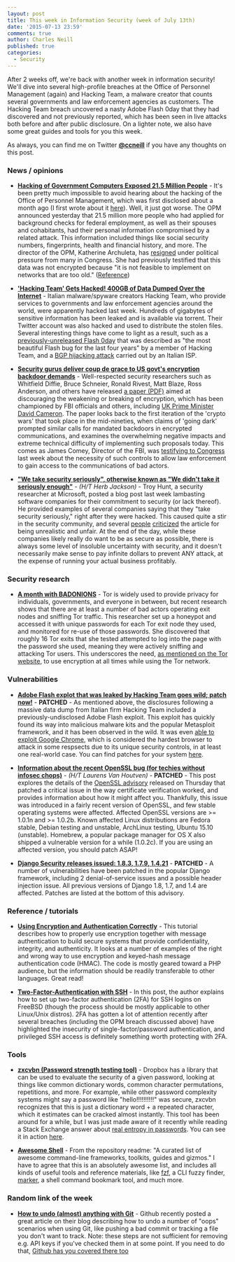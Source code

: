 ```yaml
---
layout: post
title: This week in Information Security (week of July 13th)
date: '2015-07-13 23:59'
comments: true
author: Charles Neill
published: true
categories:
  - Security
---
```


After 2 weeks off, we're back with another week in information security! We'll dive into several high-profile breaches at the Office of Personnel Management (again) and Hacking Team, a malware creator that counts several governments and law enforcement agencies as customers. The Hacking Team breach uncovered a nasty Adobe Flash 0day that they had discovered and not previously reported, which has been seen in live attacks both before and after public disclosure. On a lighter note, we also have some great guides and tools for you this week.

As always, you can find me on Twitter [__@ccneill__][twitter] if you have any thoughts on this post.

<!-- more -->

### News / opinions

- [__Hacking of Government Computers Exposed 21.5 Million People__][opm] - It's been pretty much impossible to avoid hearing about the hacking of the Office of Personnel Management, which was first disclosed about a month ago (I first wrote about it [here][twiis_jun15]). Well, it just got worse. The OPM announced yesterday that 21.5 million more people who had applied for background checks for federal employment, as well as their spouses and cohabitants, had their personal information compromised by a related attack. This information included things like social security numbers, fingerprints, health and financial history, and more. The director of the OPM, Katherine Archuleta, has [resigned][opm_resignation] under political pressure from many in Congress. She had previously testified that this data was not encrypted because "it is not feasible to implement on networks that are too old." ([Reference][opm_encryption])

- [__'Hacking Team' Gets Hacked! 400GB of Data Dumped Over the Internet__][hackingteam] - Italian malware/spyware creators Hacking Team, who provide services to governments and law enforcement agencies around the world, were apparently hacked last week. Hundreds of gigabytes of sensitive information has been leaked and is available via torrent. Their Twitter account was also hacked and used to distribute the stolen files. Several interesting things have come to light as a result, such as a [previously-unreleased Flash 0day][hackingteam_flash] that was described as "the most beautiful Flash bug for the last four years" by a member of Hacking Team, and a [BGP hijacking attack][hackingteam_bgp] carried out by an Italian ISP.

- [__Security gurus deliver coup de grace to US govt's encryption backdoor demands__][crypto_wars] - Well-respected security researchers such as Whitfield Diffie, Bruce Schneier, Ronald Rivest, Matt Blaze, Ross Anderson, and others have released [a paper (PDF)][crypto_wars_paper] aimed at discouraging the weakening or breaking of encryption, which has been championed by FBI officials and others, including [UK Prime Minister David Cameron][crypto_wars_cameron]. The paper looks back to the first iteration of the 'crypto wars' that took place in the mid-nineties, when claims of 'going dark' prompted similar calls for mandated backdoors in encrypted communications, and examines the overwhelming negative impacts and extreme technical difficulty of implementing such proposals today. This comes as James Comey, Director of the FBI, was [testifying to Congress][crypto_wars_comey] last week about the necessity of such controls to allow law enforcement to gain access to the communications of bad actors.

- [__"We take security seriously", otherwise known as "We didn't take it seriously enough"__][serious] - _(H/T Herb Jackson)_ - Troy Hunt, a security researcher at Microsoft, posted a blog post last week lambasting software companies for their commitment to security (or lack thereof). He provided examples of several companies saying that they "take security seriously," right after they were hacked. This caused quite a stir in the security community, and several [people][serious2] [criticized][serious3] the article for being unrealistic and unfair. At the end of the day, while these companies likely really do want to be as secure as possible, there is always some level of insoluble uncertainty with security, and it doesn't necessarily make sense to pay infinite dollars to prevent ANY attack, at the expense of running your actual business profitably.

### Security research

- [__A month with BADONIONS__][badonions] - Tor is widely used to provide privacy for individuals, governments, and everyone in between, but recent research shows that there are at least a number of bad actors operating exit nodes and sniffing Tor traffic. This researcher set up a honeypot and accessed it with unique passwords for each Tor exit node they used, and monitored for re-use of those passwords. She discovered that roughly 16 Tor exits that she tested attempted to log into the page with the password she used, meaning they were actively sniffing and attacking Tor users. This underscores the need, [as mentioned on the Tor website][tor_disclaimer], to use encryption at all times while using the Tor network.

### Vulnerabilities

- [__Adobe Flash explot that was leaked by Hacking Team goes wild; patch now!__][flash_0day] - __PATCHED__ - As mentioned above, the disclosures following a massive data dump from Italian firm Hacking Team included a previously-undisclosed Adobe Flash exploit. This exploit has quickly found its way into malicious malware kits and the popular Metasploit framework, and it has been observed in the wild. It was even [able to exploit Google Chrome][flash_0day_chrome], which is considered the hardest browser to attack in some respsects due to its unique security controls, in at least one real-world case. You can find patches for your system [here][flash_0day_patches].

- [__Information about the recent OpenSSL bug (for techies without infosec chops)__][openssl_post] - _(H/T Laurens Van Houtven)_ - __PATCHED__ - This post explores the details of the [OpenSSL advisory][openssl_advisory] released on Thursday that patched a critical issue in the way certificate verification worked, and provides information about how it might affect you. Thankfully, this issue was introduced in a fairly recent version of OpenSSL, and few stable operating systems were affected. Affected OpenSSL versions are >= 1.0.1n and >= 1.0.2b. Known affected Linux distributions are Fedora stable, Debian testing and unstable, ArchLinux testing, Ubuntu 15.10 (unstable). Homebrew, a popular package manager for OS X also shipped a vulnerable version for a while (1.0.2c). If you are using an affected version, you should patch ASAP!

- [__Django Security releases issued: 1.8.3, 1.7.9, 1.4.21__][django] - __PATCHED__ - A number of vulnerabilities have been patched in the popular Django framework, including 2 denial-of-service issues and a possible header injection issue. All previous versions of Django 1.8, 1.7, and 1.4 are affected. Patches are listed at the bottom of this advisory.

### Reference / tutorials

- [__Using Encryption and Authentication Correctly__][enc_and_auth] - This tutorial describes how to properly use encryption together with message authentication to build secure systems that provide confidentiality, integrity, and authenticity. It looks at a number of examples of the right and wrong way to use encryption and keyed-hash message authentication code (HMAC). The code is mostly geared toward a PHP audience, but the information should be readily transferable to other languages. Great read!

- [__Two-Factor-Authentication with SSH__][ssh_mfa] - In this post, the author explains how to set up two-factor authentication (2FA) for SSH logins on FreeBSD (though the process should be mostly applicable to other Linux/Unix distros). 2FA has gotten a lot of attention recently after several breaches (including the OPM breach discussed above) have highlighted the insecurity of single-factor/password authentication, and privileged SSH access is definitely something worth protecting with 2FA.

### Tools

- [__zxcvbn (Password strength testing tool)__][zxcvbn] - Dropbox has a library that can be used to evaluate the security of a given password, looking at things like common dictionary words, common character permutations, repetitions, and more. For example, while other password complexity systems might say a password like "hello!!!!!!!!!!" was secure, zxcvbn recognizes that this is just a dictionary word + a repeated character, which it estimates can be cracked almost instantly. This tool has been around for a while, but I was just made aware of it recently while reading a Stack Exchange answer about [real entropy in passwords][entropy]. You can see it in action [here][zxcvbn_demo].

- [__Awesome Shell__][awesome_shell] - From the repository readme: "A curated list of awesome command-line frameworks, toolkits, guides and gizmos." I have to agree that this is an absolutely awesome list, and includes all kinds of useful tools and reference materials, like [fzf][fzf], a CLI fuzzy finder, [marker][marker], a shell command bookmark tool, and much more.

### Random link of the week

- [__How to undo (almost) anything with Git__][git_fix] - Github recently posted a great article on their blog describing how to undo a number of "oops" scenarios when using Git, like pushing a bad commit or tracking a file you don't want to track. Note: these steps are not sufficient for removing e.g. API keys if you've checked them in at some point. If you need to do that, [Github has you covered there too][github_fix]

[twitter]: https://twitter.com/ccneill

[opm]: https://www.nytimes.com/2015/07/10/us/office-of-personnel-management-hackers-got-data-of-millions.html?_r=0
[twiis_jun15]: https://developer.rackspace.com/blog/this-week-in-infosec-jun-15/
[opm_resignation]: https://www.nytimes.com/2015/07/11/us/katherine-archuleta-director-of-office-of-personnel-management-resigns.html
[opm_encryption]: https://arstechnica.com/security/2015/06/encryption-would-not-have-helped-at-opm-says-dhs-official/
[serious]: https://www.troyhunt.com/2015/07/we-take-security-seriously-otherwise.html?m=1
[serious2]: https://www.lvh.io/posts/they-do-take-security-seriously.html
[serious3]: https://news.ycombinator.com/item?id=9834099
[hackingteam]: https://thehackernews.com/2015/07/Italian-hacking-team-software.html
[hackingteam_flash]: https://thehackernews.com/2015/07/flash-zero-day-vulnerability.html
[hackingteam_bgp]: https://blog.bofh.it/id_456
[crypto_wars]: https://www.theregister.co.uk/2015/07/08/security_giants_publish_paper_destroying_government_encryption_plans/
[crypto_wars_paper]: https://dspace.mit.edu/bitstream/handle/1721.1/97690/MIT-CSAIL-TR-2015-026.pdf?sequence=8
[crypto_wars_cameron]: https://www.businessinsider.com/bruce-schneier-david-cameron-proposed-encryption-ban-destroy-the-internet-2015-7
[crypto_wars_comey]: https://www.eff.org/deeplinks/2015/07/fbis-revival-crypto-wars-part-ii-continues-two-hearings-congress

[badonions]: https://chloe.re/2015/06/20/a-month-with-badonions/
[tor_disclaimer]: https://www.torproject.org/download/download-easy.html.en#warning

[openssl_post]: https://www.lvh.io/posts/todays-openssl-bug-for-techies-without-infosec-chops.html
[openssl_advisory]: https://www.openssl.org/news/secadv_20150709.txt
[django]: https://www.djangoproject.com/weblog/2015/jul/08/security-releases/
[flash_0day]: https://arstechnica.com/security/2015/07/adobe-flash-exploit-that-was-leaked-by-hacking-team-goes-wild-patch-now/
[flash_0day_chrome]: https://arstechnica.com/security/2015/07/hacking-teams-flash-0day-potent-enough-to-infect-actual-chrome-user/
[flash_0day_patches]: https://www.adobe.com/products/flashplayer/distribution3.html

[enc_and_auth]: https://paragonie.com/blog/2015/05/using-encryption-and-authentication-correctly?resubmit=true
[ssh_mfa]: https://sysconfig.org.uk/two-factor-authentication-with-ssh.html

[zxcvbn]: https://github.com/dropbox/zxcvbn
[entropy]: https://security.stackexchange.com/questions/92726/how-secure-is-snowdens-margaretthatcheris110sexy-password
[zxcvbn_demo]: https://dl.dropboxusercontent.com/u/209/zxcvbn/test/index.html
[awesome_shell]: https://github.com/alebcay/awesome-shell
[fzf]: https://github.com/junegunn/fzf
[marker]: https://github.com/pindexis/marker

[git_fix]: https://github.com/blog/2019-how-to-undo-almost-anything-with-git
[github_fix]: https://help.github.com/articles/remove-sensitive-data/
